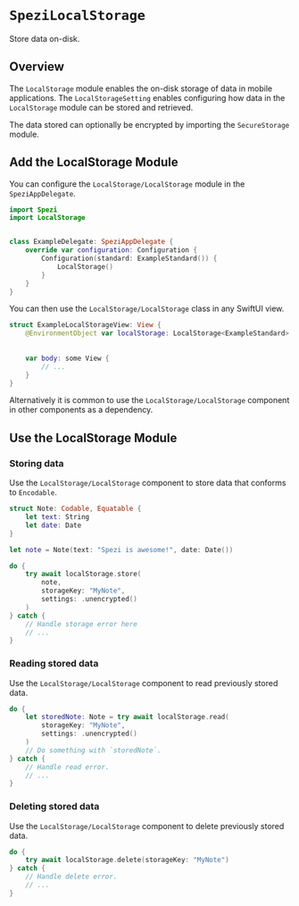 # ``SpeziLocalStorage``

<!--
                  
This source file is part of the Spezi open-source project

SPDX-FileCopyrightText: 2022 Stanford University and the project authors (see CONTRIBUTORS.md)

SPDX-License-Identifier: MIT
             
-->

Store data on-disk.

## Overview

The ``LocalStorage`` module enables the on-disk storage of data in mobile applications. The ``LocalStorageSetting`` enables configuring how data in the ``LocalStorage`` module can be stored and retrieved.

The data stored can optionally be encrypted by importing the `SecureStorage` module.


## Add the LocalStorage Module

You can configure the ``LocalStorage/LocalStorage`` module in the `SpeziAppDelegate`.

```swift
import Spezi
import LocalStorage


class ExampleDelegate: SpeziAppDelegate {
    override var configuration: Configuration {
        Configuration(standard: ExampleStandard()) {
            LocalStorage()
        }
    }
}
```

You can then use the ``LocalStorage/LocalStorage`` class in any SwiftUI view.

```swift
struct ExampleLocalStorageView: View {
    @EnvironmentObject var localStorage: LocalStorage<ExampleStandard>
    
    
    var body: some View {
        // ...
    }
}
```

Alternatively it is common to use the ``LocalStorage/LocalStorage`` component in other components as a dependency.

## Use the LocalStorage Module

### Storing data

Use the ``LocalStorage/LocalStorage`` component to store data that conforms to `Encodable`.

```swift
struct Note: Codable, Equatable {
    let text: String
    let date: Date
}

let note = Note(text: "Spezi is awesome!", date: Date())

do {
    try await localStorage.store(
        note,
        storageKey: "MyNote",
        settings: .unencrypted()
    )
} catch {
    // Handle storage error here
    // ...
}

```

### Reading stored data

Use the ``LocalStorage/LocalStorage`` component to read previously stored data.

```swift
do {
    let storedNote: Note = try await localStorage.read(
        storageKey: "MyNote", 
        settings: .unencrypted()
    )
    // Do something with `storedNote`.
} catch {
    // Handle read error.
    // ...
}
```

### Deleting stored data

Use the ``LocalStorage/LocalStorage`` component to delete previously stored data.

```swift
do {
    try await localStorage.delete(storageKey: "MyNote")
} catch {
    // Handle delete error.
    // ...
}
```
